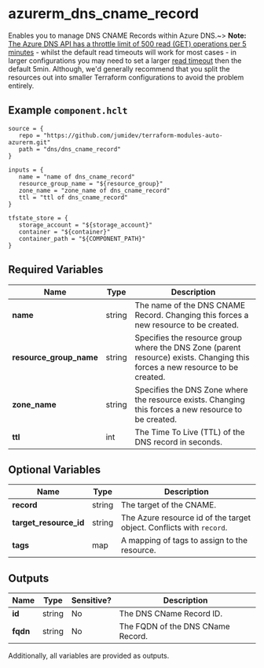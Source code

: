 # azurerm_dns_cname_record

Enables you to manage DNS CNAME Records within Azure DNS.~> **Note:** [The Azure DNS API has a throttle limit of 500 read (GET) operations per 5 minutes](https://docs.microsoft.com/azure/azure-resource-manager/management/request-limits-and-throttling#network-throttling) - whilst the default read timeouts will work for most cases - in larger configurations you may need to set a larger [read timeout](https://www.terraform.io/language/resources/syntax#operation-timeouts) then the default 5min. Although, we'd generally recommend that you split the resources out into smaller Terraform configurations to avoid the problem entirely.

## Example `component.hclt`

```hcl
source = {
   repo = "https://github.com/jumidev/terraform-modules-auto-azurerm.git" 
   path = "dns/dns_cname_record" 
}

inputs = {
   name = "name of dns_cname_record" 
   resource_group_name = "${resource_group}" 
   zone_name = "zone_name of dns_cname_record" 
   ttl = "ttl of dns_cname_record" 
}

tfstate_store = {
   storage_account = "${storage_account}" 
   container = "${container}" 
   container_path = "${COMPONENT_PATH}" 
}

```

## Required Variables

| Name | Type |  Description |
| ---- | --------- |  ----------- |
| **name** | string |  The name of the DNS CNAME Record. Changing this forces a new resource to be created. | 
| **resource_group_name** | string |  Specifies the resource group where the DNS Zone (parent resource) exists. Changing this forces a new resource to be created. | 
| **zone_name** | string |  Specifies the DNS Zone where the resource exists. Changing this forces a new resource to be created. | 
| **ttl** | int |  The Time To Live (TTL) of the DNS record in seconds. | 

## Optional Variables

| Name | Type |  Description |
| ---- | --------- |  ----------- |
| **record** | string |  The target of the CNAME. | 
| **target_resource_id** | string |  The Azure resource id of the target object. Conflicts with `record`. | 
| **tags** | map |  A mapping of tags to assign to the resource. | 



## Outputs

| Name | Type | Sensitive? | Description |
| ---- | ---- | --------- | --------- |
| **id** | string | No  | The DNS CName Record ID. | 
| **fqdn** | string | No  | The FQDN of the DNS CName Record. | 

Additionally, all variables are provided as outputs.
